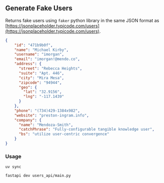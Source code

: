 ## Generate Fake Users

Returns fake users using `faker` python library in the same JSON format as [https://jsonplaceholder.typicode.com/users](https://jsonplaceholder.typicode.com/users). 

```json
{
    "id": "471b9b0f",
    "name": "Michael Kirby",
    "username": "imorgan",
    "email": "imorgan!@mendo.co",
    "address": {
      "street": "Rebecca Heights",
      "suite": "Apt. 446",
      "city": "Mira Mesa",
      "zipcode": "94944",
      "geo": {
        "lat": "32.9156",
        "lng": "-117.1439"
      }
    },
    "phone": "(734)429-1384x982",
    "website": "preston-ingram.info",
    "company": {
      "name": "Mendoza-Smith",
      "catchPhrase": "Fully-configurable tangible knowledge user",
      "bs": "utilize user-centric convergence"
    }
}
```

### Usage

```shell
uv sync
```

```shell
fastapi dev users_api/main.py
```
